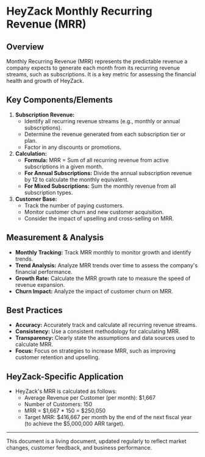 # HeyZack Monthly Recurring Revenue (MRR)

## Overview

Monthly Recurring Revenue (MRR) represents the predictable revenue a company expects to generate each month from its recurring revenue streams, such as subscriptions. It is a key metric for assessing the financial health and growth of HeyZack.

## Key Components/Elements

1.  **Subscription Revenue:**
    -   Identify all recurring revenue streams (e.g., monthly or annual subscriptions).
    -   Determine the revenue generated from each subscription tier or plan.
    -   Factor in any discounts or promotions.
2.  **Calculation:**
    -   **Formula:** MRR = Sum of all recurring revenue from active subscriptions in a given month.
    -   **For Annual Subscriptions:** Divide the annual subscription revenue by 12 to calculate the monthly equivalent.
    -   **For Mixed Subscriptions:** Sum the monthly revenue from all subscription types.
3.  **Customer Base:**
    -   Track the number of paying customers.
    -   Monitor customer churn and new customer acquisition.
    -   Consider the impact of upselling and cross-selling on MRR.

## Measurement & Analysis

-   **Monthly Tracking:** Track MRR monthly to monitor growth and identify trends.
-   **Trend Analysis:** Analyze MRR trends over time to assess the company's financial performance.
-   **Growth Rate:** Calculate the MRR growth rate to measure the speed of revenue expansion.
-   **Churn Impact:** Analyze the impact of customer churn on MRR.

## Best Practices

-   **Accuracy:** Accurately track and calculate all recurring revenue streams.
-   **Consistency:** Use a consistent methodology for calculating MRR.
-   **Transparency:** Clearly state the assumptions and data sources used to calculate MRR.
-   **Focus:** Focus on strategies to increase MRR, such as improving customer retention and upselling.

## HeyZack-Specific Application

-   HeyZack's MRR is calculated as follows:
    -   Average Revenue per Customer (per month): \$1,667
    -   Number of Customers: 150
    -   MRR = \$1,667 \* 150 = \$250,050
    -   Target MRR: \$416,667 per month by the end of the next fiscal year (to achieve the \$5,000,000 ARR target).

---

This document is a living document, updated regularly to reflect market changes, customer feedback, and business performance.
